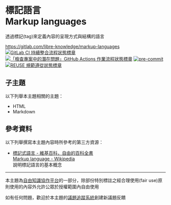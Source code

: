 # 標記語言<br>Markup languages

透過標記(tag)來定義內容的呈現方式與結構的語言

<https://gitlab.com/libre-knowledge/markup-languages>  
[![GitLab CI 持續整合流程狀態標章](https://gitlab.com/libre-knowledge/markup-languages/badges/main/pipeline.svg?ignore_skipped=true "點擊查看 GitLab CI 持續整合流程的運行狀態")](https://gitlab.com/libre-knowledge/markup-languages/-/commits/main) [![「檢查專案中的潛在問題」GitHub Actions 作業流程狀態標章](https://github.com/libre-knowledge/markup-languages/actions/workflows/check-potential-problems.yml/badge.svg "本專案使用 GitHub Actions 自動化檢查專案中的潛在問題")](https://github.com/libre-knowledge/markup-languages/actions/workflows/check-potential-problems.yml) [![pre-commit](https://img.shields.io/badge/pre--commit-enabled-brightgreen?logo=pre-commit&logoColor=white "本專案使用 pre-commit 檢查專案中的潛在問題")](https://github.com/pre-commit/pre-commit) [![REUSE 規範遵從狀態標章](https://api.reuse.software/badge/gitlab.com/libre-knowledge/markup-languages "本專案遵從 REUSE 規範降低軟體授權合規成本")](https://api.reuse.software/info/gitlab.com/libre-knowledge/markup-languages)

## 子主題

以下列舉本主題相關的主題：

* HTML
* Markdown

## 參考資料

以下列舉撰寫本主題內容時所參考的第三方資源：

* [標記式語言 - 維基百科，自由的百科全書](https://zh.wikipedia.org/zh-tw/%E7%BD%AE%E6%A0%87%E8%AF%AD%E8%A8%80)  
  [Markup language - Wikipedia](https://en.wikipedia.org/wiki/Markup_language)  
  說明標記語言的基本概念

---

本主題為[自由知識協作平台](https://gitlab.com/libre-knowledge/libre-knowledge)的一部分，除部份特別標註之經合理使用(fair use)原則使用的內容外允許公眾於授權範圍內自由使用

如有任何問題，歡迎於本主題的[議題追蹤系統](https://gitlab.com/libre-knowledge/markup-languages/-/issues)創建新議題反饋
